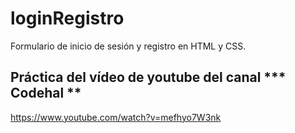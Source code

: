 # loginRegistro
Formulario de inicio de sesión y registro en HTML y CSS.

## Práctica del vídeo de youtube del canal *** Codehal **
https://www.youtube.com/watch?v=mefhyo7W3nk